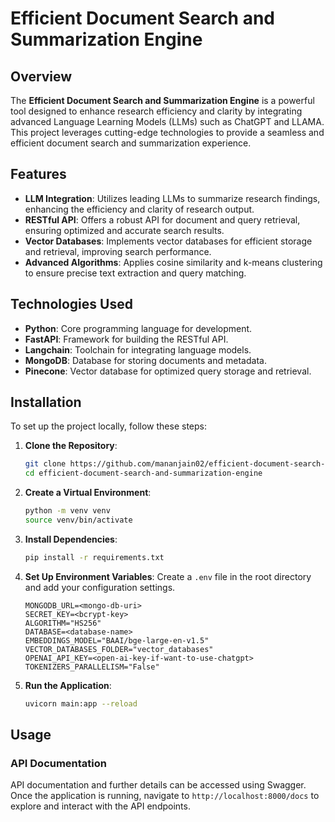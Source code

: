 # Efficient Document Search and Summarization Engine

## Overview

The **Efficient Document Search and Summarization Engine** is a powerful tool designed to enhance research efficiency and clarity by integrating advanced Language Learning Models (LLMs) such as ChatGPT and LLAMA. This project leverages cutting-edge technologies to provide a seamless and efficient document search and summarization experience.

## Features

- **LLM Integration**: Utilizes leading LLMs to summarize research findings, enhancing the efficiency and clarity of research output.
- **RESTful API**: Offers a robust API for document and query retrieval, ensuring optimized and accurate search results.
- **Vector Databases**: Implements vector databases for efficient storage and retrieval, improving search performance.
- **Advanced Algorithms**: Applies cosine similarity and k-means clustering to ensure precise text extraction and query matching.

## Technologies Used

- **Python**: Core programming language for development.
- **FastAPI**: Framework for building the RESTful API.
- **Langchain**: Toolchain for integrating language models.
- **MongoDB**: Database for storing documents and metadata.
- **Pinecone**: Vector database for optimized query storage and retrieval.

## Installation

To set up the project locally, follow these steps:

1. **Clone the Repository**:
    ```bash
    git clone https://github.com/mananjain02/efficient-document-search-and-summarization-engine.git
    cd efficient-document-search-and-summarization-engine
    ```

2. **Create a Virtual Environment**:
    ```bash
    python -m venv venv
    source venv/bin/activate
    ```

3. **Install Dependencies**:
    ```bash
    pip install -r requirements.txt
    ```

4. **Set Up Environment Variables**:
    Create a `.env` file in the root directory and add your configuration settings.
    ```env
    MONGODB_URL=<mongo-db-uri>
    SECRET_KEY=<bcrypt-key>
    ALGORITHM="HS256"
    DATABASE=<database-name>
    EMBEDDINGS_MODEL="BAAI/bge-large-en-v1.5"
    VECTOR_DATABASES_FOLDER="vector_databases"
    OPENAI_API_KEY=<open-ai-key-if-want-to-use-chatgpt>
    TOKENIZERS_PARALLELISM="False"
    ```

5. **Run the Application**:
    ```bash
    uvicorn main:app --reload
    ```

## Usage

### API Documentation

API documentation and further details can be accessed using Swagger. Once the application is running, navigate to `http://localhost:8000/docs` to explore and interact with the API endpoints.
